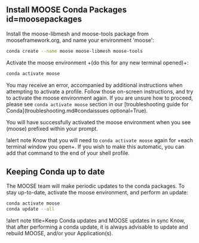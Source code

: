 ## Install MOOSE Conda Packages id=moosepackages

Install the moose-libmesh and moose-tools package from mooseframework.org, and name your environment 'moose':

```bash
conda create --name moose moose-libmesh moose-tools
```

Activate the moose environment +(do this for any new terminal opened)+:

```bash
conda activate moose
```

You may receive an error, accompanied by additional instructions when attempting to activate a profile. Follow those on-screen instructions, and try to activate the moose environment again. If you are unsure how to proceed, please see `conda activate moose` section in our [troubleshooting guide for Conda](troubleshooting.md#condaissues optional=True).

You will have successfully activated the moose environment when you see (moose) prefixed within your prompt.

!alert note
Know that you will need to `conda activate moose` again for +each terminal window you open+. If you wish to make this automatic, you can add that command to the end of your shell profile.

## Keeping Conda up to date

The MOOSE team will make periodic updates to the conda packages. To stay up-to-date, activate the moose environment, and perform an update:

```bash
conda activate moose
conda update --all
```

!alert note title=Keep Conda updates and MOOSE updates in sync
Know, that after performing a conda update, it is always advisable to update and rebuild MOOSE, and/or your Application(s).
